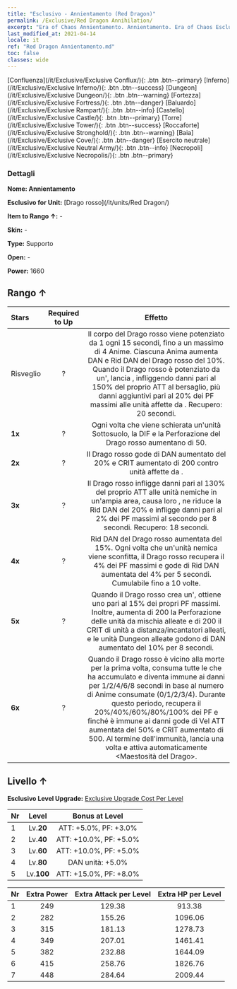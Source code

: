 ```yaml
---
title: "Esclusivo - Annientamento (Red Dragon)"
permalink: /Exclusive/Red Dragon Annihilation/
excerpt: "Era of Chaos Annientamento. Annientamento. Era of Chaos Esclusivo Annientamento. Drago rosso Esclusivo."
last_modified_at: 2021-04-14
locale: it
ref: "Red Dragon Annientamento.md"
toc: false
classes: wide
---
```

 [Confluenza](/it/Exclusive/Exclusive Conflux/){: .btn .btn--primary} [Inferno](/it/Exclusive/Exclusive Inferno/){: .btn .btn--success} [Dungeon](/it/Exclusive/Exclusive Dungeon/){: .btn .btn--warning} [Fortezza](/it/Exclusive/Exclusive Fortress/){: .btn .btn--danger} [Baluardo](/it/Exclusive/Exclusive Rampart/){: .btn .btn--info} [Castello](/it/Exclusive/Exclusive Castle/){: .btn .btn--primary} [Torre](/it/Exclusive/Exclusive Tower/){: .btn .btn--success} [Roccaforte](/it/Exclusive/Exclusive Stronghold/){: .btn .btn--warning} [Baia](/it/Exclusive/Exclusive Cove/){: .btn .btn--danger} [Esercito neutrale](/it/Exclusive/Exclusive Neutral Army/){: .btn .btn--info} [Necropoli](/it/Exclusive/Exclusive Necropolis/){: .btn .btn--primary} 

### Dettagli
 **Nome: Annientamento** 

 **Esclusivo for Unit:** [Drago rosso](/it/units/Red Dragon/) 

 **Item to Rango ↑:** -

 **Skin:** -

 **Type:** Supporto

 **Open:** -

 **Power:** 1660

## Rango ↑

  |     Stars    |  Required to Up | Effetto |
  |:-------------|:---------------:|:---------------:|
  |  Risveglio  | ? | <Anima di Drago> Il corpo del Drago rosso viene potenziato da 1 <Anima di Drago> ogni 15 secondi, fino a un massimo di 4 Anime. Ciascuna Anima aumenta DAN e Rid DAN del Drago rosso del 10%. Quando il Drago rosso è potenziato da un'<Anima di Drago>, lancia <Fiamma infernale>, infliggendo danni pari al 150% del proprio ATT al bersaglio, più danni aggiuntivi pari al 20% dei PF massimi alle unità affette da <Combustione>. Recupero: 20 secondi. |
  | **1x** <i class="fas fa-star"/> | ? | Ogni volta che viene schierata un'unità Sottosuolo, la DIF e la Perforazione del Drago rosso aumentano di 50. |
  | **2x** <i class="fas fa-star"/> | ? | Il Drago rosso gode di DAN aumentato del 20% e CRIT aumentato di 200 contro unità affette da <Combustione>. |
  | **3x** <i class="fas fa-star"/> | ? | <Fiamma draconica> Il Drago rosso infligge danni pari al 130% del proprio ATT alle unità nemiche in un'ampia area, causa loro <Combustione>, ne riduce la Rid DAN del 20% e infligge danni pari al 2% dei PF massimi al secondo per 8 secondi. Recupero: 18 secondi. |
  | **4x** <i class="fas fa-star"/> | ? | Rid DAN del Drago rosso aumentata del 15%. Ogni volta che un'unità nemica viene sconfitta, il Drago rosso recupera il 4% dei PF massimi e gode di Rid DAN aumentata del 4% per 5 secondi. Cumulabile fino a 10 volte. |
  | **5x** <i class="fas fa-star"/> | ? | Quando il Drago rosso crea un'<Anima di Drago>, ottiene uno <scudo> pari al 15% dei propri PF massimi. Inoltre, aumenta di 200 la Perforazione delle unità da mischia alleate e di 200 il CRIT di unità a distanza/incantatori alleati, e le unità Dungeon alleate godono di DAN aumentato del 10% per 8 secondi. |
  | **6x** <i class="fas fa-star"/> | ? | <Resurrezione fiammeggiante> Quando il Drago rosso è vicino alla morte per la prima volta, consuma tutte le <Anime di Drago> che ha accumulato e diventa immune ai danni per 1/2/4/6/8 secondi in base al numero di Anime consumate (0/1/2/3/4). Durante questo periodo, recupera il 20%/40%/60%/80%/100% dei PF e finché è immune ai danni gode di Vel ATT aumentata del 50% e CRIT aumentato di 500. Al termine dell'immunità, lancia una volta <Fiamma divampante> e attiva automaticamente <Maestosità del Drago>. |


## Livello ↑
 **Esclusivo Level Upgrade:** [Exclusive Upgrade Cost Per Level](/Exclusive/ExclusiveUpgradeCostPerLevel/)

  |  Nr  |   Level  | Bonus at Level |
  |:-----|:--------:|:--------------:|
  | 1 | Lv.**20** | ATT: +5.0%, PF: +3.0% |
  | 2 | Lv.**40** | ATT: +10.0%, PF: +5.0% |
  | 3 | Lv.**60** | ATT: +10.0%, PF: +5.0% |
  | 4 | Lv.**80** | DAN unità: +5.0% |
  | 5 | Lv.**100** | ATT: +15.0%, PF: +8.0% |


  |  Nr  |  Extra Power | Extra Attack per Level | Extra HP per Level |
  |:-----|:--------:|:--------:|:--------:|
  | 1 | 249 | 129.38 | 913.38 |
  | 2 | 282 | 155.26 | 1096.06 |
  | 3 | 315 | 181.13 | 1278.73 |
  | 4 | 349 | 207.01 | 1461.41 |
  | 5 | 382 | 232.88 | 1644.09 |
  | 6 | 415 | 258.76 | 1826.76 |
  | 7 | 448 | 284.64 | 2009.44 |


